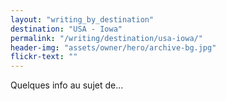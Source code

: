 ```yaml
---
layout: "writing_by_destination"
destination: "USA - Iowa"
permalink: "/writing/destination/usa-iowa/"
header-img: "assets/owner/hero/archive-bg.jpg"
flickr-text: ""
---
```


Quelques info au sujet de...